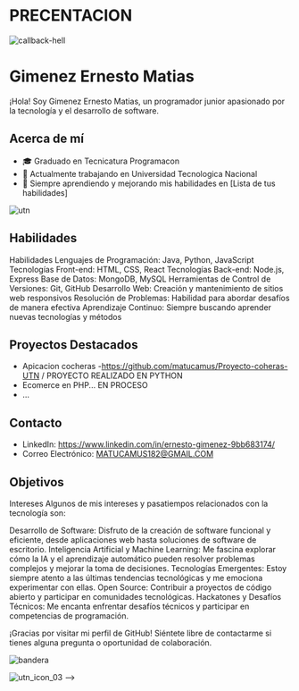 # PRECENTACION


![callback-hell](https://github.com/matucamus/matucamus/assets/106162059/56722914-20d8-4122-accb-d37e605f1351)


#  Gimenez Ernesto Matias

¡Hola! Soy Gimenez Ernesto Matias, un programador junior apasionado por la tecnología y el desarrollo de software.

## Acerca de mí

- 🎓 Graduado en Tecnicatura Programacon
- 💼 Actualmente trabajando en Universidad Tecnologica Nacional
- 🌱 Siempre aprendiendo y mejorando mis habilidades en [Lista de tus habilidades]


![utn](https://github.com/matucamus/matucamus/assets/106162059/93d08907-bf9a-4acb-9786-e1aae6f39e92)        


## Habilidades
Habilidades
Lenguajes de Programación: Java, Python, JavaScript
Tecnologías Front-end: HTML, CSS, React
Tecnologías Back-end: Node.js, Express
Base de Datos: MongoDB, MySQL
Herramientas de Control de Versiones: Git, GitHub
Desarrollo Web: Creación y mantenimiento de sitios web responsivos
Resolución de Problemas: Habilidad para abordar desafíos de manera efectiva
Aprendizaje Continuo: Siempre buscando aprender nuevas tecnologías y métodos


## Proyectos Destacados

- Apicacion  cocheras  -https://github.com/matucamus/Proyecto-coheras-UTN   / PROYECTO REALIZADO EN PYTHON
- Ecomerce en PHP... EN PROCESO
- ...

## Contacto

- LinkedIn: https://www.linkedin.com/in/ernesto-gimenez-9bb683174/
- Correo Electrónico: MATUCAMUS182@GMAIL.COM


## Objetivos

Intereses
Algunos de mis intereses y pasatiempos relacionados con la tecnología son:

Desarrollo de Software: Disfruto de la creación de software funcional y eficiente, desde aplicaciones web hasta soluciones de software de escritorio.
Inteligencia Artificial y Machine Learning: Me fascina explorar cómo la IA y el aprendizaje automático pueden resolver problemas complejos y mejorar la toma de decisiones.
Tecnologías Emergentes: Estoy siempre atento a las últimas tendencias tecnológicas y me emociona experimentar con ellas.
Open Source: Contribuir a proyectos de código abierto y participar en comunidades tecnológicas.
Hackatones y Desafíos Técnicos: Me encanta enfrentar desafíos técnicos y participar en competencias de programación.



¡Gracias por visitar mi perfil de GitHub! Siéntete libre de contactarme si tienes alguna pregunta o oportunidad de colaboración.



![bandera](https://github.com/matucamus/matucamus/assets/106162059/df957af6-503d-4757-a796-3570c1ce8f99)



 ![utn_icon_03](https://github.com/matucamus/matucamus/assets/106162059/b2897a2f-df1c-41d4-a7ed-940b6ded9ff5)
-->
